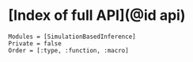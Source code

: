 # [Index of full API](@id api)

```@autodocs
Modules = [SimulationBasedInference]
Private = false
Order = [:type, :function, :macro]
```
